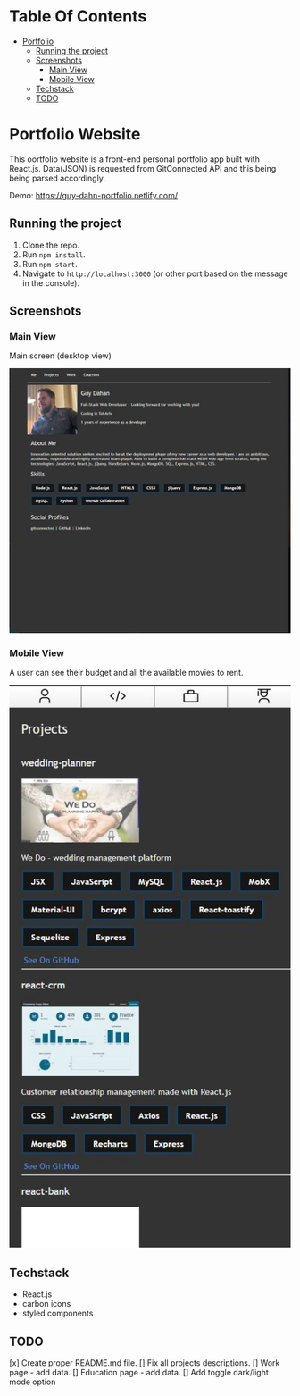 # Table Of Contents

- [Portfolio](#portfolio)
  - [Running the project](#running-the-project)
  - [Screenshots](#screenshots)
    - [Main View](#main-view)
    - [Mobile View](#mobile-view)
  - [Techstack](#tech-stack)
  - [TODO](#todo)

# Portfolio Website

This oortfolio website is a front-end personal portfolio app built with React.js. Data(JSON) is requested from GitConnected API and this being being parsed accordingly.

Demo: https://guy-dahn-portfolio.netlify.com/

## Running the project

1. Clone the repo.
2. Run `npm install`.
3. Run `npm start`.
4. Navigate to `http://localhost:3000` (or other port based on the message in the console).

## Screenshots

### Main View

Main screen (desktop view)

<p align="center"><img src="assets/me.JPG" width="600" /></p>

### Mobile View

A user can see their budget and all the available movies to rent.

<p align="center"><img src="assets/projects-responsive.JPG" width="600" /></p>

## Techstack
- React.js
- carbon icons
- styled components

## TODO

[x] Create proper README.md file.
[] Fix all projects descriptions.
[] Work page - add data.
[] Education page - add data.
[] Add toggle dark/light mode option
